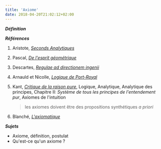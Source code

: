 ```yaml
---
title: 'Axiome'
date: 2018-04-20T21:02:12+02:00
---
```


***Définition*** 

> 

***Références***

1. Aristote, <u>*Seconds Analytiques*</u>

1. Pascal, <u>*De l'esprit géométrique*</u>

1. Descartes, <u>*Regulae ad directionem ingenii*</u>

1. Arnauld et Nicolle, <u>*Logique de Port-Royal*</u>

1. Kant, <u>*Critique de la raison pure*</u>, Logique, Analytique, Analytique des principes, Chapitre II: *Système de tous les principes de l'entendement pur*, Axiomes de l'intuition

	> les axiomes doivent être des propositions synthétiques *a priori*

1. Blanché, <u>*L'axiomatique*</u>

***Sujets***

- Axiome, définition, postulat
- Qu'est-ce qu'un axiome ?

